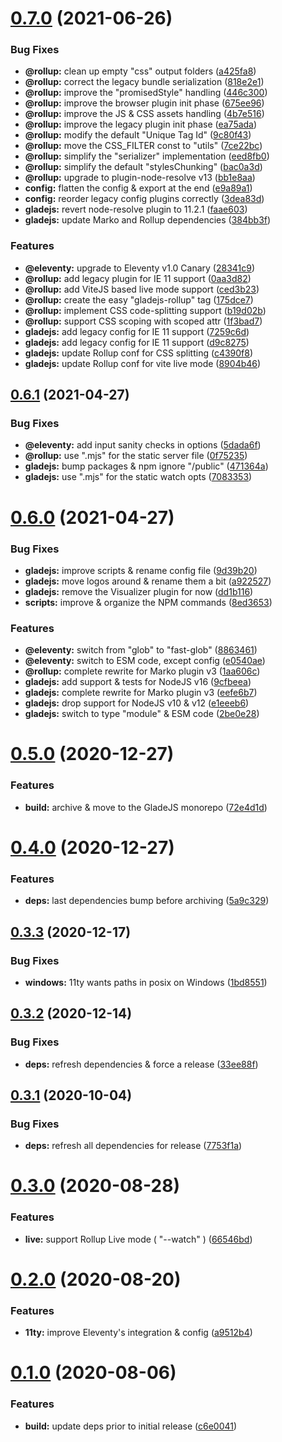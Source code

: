 # [0.7.0](https://github.com/gladejs/gladejs/compare/eleventy-v0.6.1...eleventy-v0.7.0) (2021-06-26)


### Bug Fixes

* **@rollup:** clean up empty "css" output folders ([a425fa8](https://github.com/gladejs/gladejs/commit/a425fa88a8274a81c27e8bab37b46adebc9cf1b5))
* **@rollup:** correct the legacy bundle serialization ([818e2e1](https://github.com/gladejs/gladejs/commit/818e2e1aabf9e6ef6a005a460b85ff0f5a218185))
* **@rollup:** improve the "promisedStyle" handling ([446c300](https://github.com/gladejs/gladejs/commit/446c300679956107d1503517a4448748bbdb30aa))
* **@rollup:** improve the browser plugin init phase ([675ee96](https://github.com/gladejs/gladejs/commit/675ee963e58369d44f74c8ae74a960a9252564c5))
* **@rollup:** improve the JS & CSS assets handling ([4b7e516](https://github.com/gladejs/gladejs/commit/4b7e5160f26a959cdb58dab644296b0407148032))
* **@rollup:** improve the legacy plugin init phase ([ea75ada](https://github.com/gladejs/gladejs/commit/ea75ada156e9a4f103644daedea0e0f33cb51086))
* **@rollup:** modify the default "Unique Tag Id" ([9c80f43](https://github.com/gladejs/gladejs/commit/9c80f436b27048dad8015c7849f4d3c103a9a3b7))
* **@rollup:** move the CSS_FILTER const to "utils" ([7ce22bc](https://github.com/gladejs/gladejs/commit/7ce22bcfe0869c25552f12fd549724d9f2b0549a))
* **@rollup:** simplify the "serializer" implementation ([eed8fb0](https://github.com/gladejs/gladejs/commit/eed8fb0740c818ef46d8adf75c7a4bb3d0c2d76b))
* **@rollup:** simplify the default "stylesChunking" ([bac0a3d](https://github.com/gladejs/gladejs/commit/bac0a3d24ed6af559db1d3a0bcf6824ffd15685d))
* **@rollup:** upgrade to plugin-node-resolve v13 ([bb1e8aa](https://github.com/gladejs/gladejs/commit/bb1e8aac84c792673beebdea68c4da6706c11855))
* **config:** flatten the config & export at the end ([e9a89a1](https://github.com/gladejs/gladejs/commit/e9a89a12bb8c7fbaae04f0337df4c83a60c49037))
* **config:** reorder legacy config plugins correctly ([3dea83d](https://github.com/gladejs/gladejs/commit/3dea83d9a2eda2328df034757b02e36064f26b60))
* **gladejs:** revert node-resolve plugin to 11.2.1 ([faae603](https://github.com/gladejs/gladejs/commit/faae6035d675a6b9a81e59cd73c0d333896cb84a))
* **gladejs:** update Marko and Rollup dependencies ([384bb3f](https://github.com/gladejs/gladejs/commit/384bb3fc74636071c41b96bbe2c74b20a31df601))


### Features

* **@eleventy:** upgrade to Eleventy v1.0 Canary ([28341c9](https://github.com/gladejs/gladejs/commit/28341c9fe9f7ac0bbc3beedd050b5600df3fdfe1))
* **@rollup:** add legacy plugin for IE 11 support ([0aa3d82](https://github.com/gladejs/gladejs/commit/0aa3d825d154db3fe84b47720d4bb5fefd20150a))
* **@rollup:** add ViteJS based live mode support ([ced3b23](https://github.com/gladejs/gladejs/commit/ced3b232b8899c8dba6784d8eaaf98455f068a04))
* **@rollup:** create the easy "gladejs-rollup" tag ([175dce7](https://github.com/gladejs/gladejs/commit/175dce74639fd80bc5e5ab8cae4536ddbdcf767c))
* **@rollup:** implement CSS code-splitting support ([b19d02b](https://github.com/gladejs/gladejs/commit/b19d02b8aea1434f2d772dd5de5d8b3f26bef837))
* **@rollup:** support CSS scoping with scoped attr ([1f3bad7](https://github.com/gladejs/gladejs/commit/1f3bad7df10f1d2fa7d8af5702a7c2979ded2984))
* **gladejs:** add legacy config for IE 11 support ([7259c6d](https://github.com/gladejs/gladejs/commit/7259c6d504f594895db7c9417c295065773d1058))
* **gladejs:** add legacy config for IE 11 support ([d9c8275](https://github.com/gladejs/gladejs/commit/d9c8275268c6f07cf97e177a27448f757eba3de9))
* **gladejs:** update Rollup conf for CSS splitting ([c4390f8](https://github.com/gladejs/gladejs/commit/c4390f8905902e193f89fac556e4c38ed71c9208))
* **gladejs:** update Rollup conf for vite live mode ([8904b46](https://github.com/gladejs/gladejs/commit/8904b460fc71f722a35d431f51118a3b49124c0b))

## [0.6.1](https://github.com/gladejs/gladejs/compare/eleventy-v0.6.0...eleventy-v0.6.1) (2021-04-27)


### Bug Fixes

* **@eleventy:** add input sanity checks in options ([5dada6f](https://github.com/gladejs/gladejs/commit/5dada6f582c2ba28a25cf5950399220c66ae4628))
* **@rollup:** use ".mjs" for the static server file ([0f75235](https://github.com/gladejs/gladejs/commit/0f75235e37b98991ae956b412632efe24748493a))
* **gladejs:** bump packages & npm ignore "/public" ([471364a](https://github.com/gladejs/gladejs/commit/471364a3e5aff0f639002e985db14690611b9cad))
* **gladejs:** use ".mjs" for the static watch opts ([7083353](https://github.com/gladejs/gladejs/commit/7083353e6a215da8e46530c423bd69e784c0a417))

# [0.6.0](https://github.com/gladejs/gladejs/compare/eleventy-v0.5.0...eleventy-v0.6.0) (2021-04-27)


### Bug Fixes

* **gladejs:** improve scripts & rename config file ([9d39b20](https://github.com/gladejs/gladejs/commit/9d39b20405595a240e18581e208708571de43d36))
* **gladejs:** move logos around & rename them a bit ([a922527](https://github.com/gladejs/gladejs/commit/a922527a9e4d053e99504abd5327c0fdaecf40f7))
* **gladejs:** remove the Visualizer plugin for now ([dd1b116](https://github.com/gladejs/gladejs/commit/dd1b116a8c9c8103c51c97d95b8d1055b24cc2e7))
* **scripts:** improve & organize the NPM commands ([8ed3653](https://github.com/gladejs/gladejs/commit/8ed36538653211571c5333a0f9566d919cf8a17d))


### Features

* **@eleventy:** switch from "glob" to "fast-glob" ([8863461](https://github.com/gladejs/gladejs/commit/8863461bb91da7509157b2b783e186e4bff0a34a))
* **@eleventy:** switch to ESM code, except config ([e0540ae](https://github.com/gladejs/gladejs/commit/e0540ae374315b04ea5c5d540bbf97f66a128c8c))
* **@rollup:** complete rewrite for Marko plugin v3 ([1aa606c](https://github.com/gladejs/gladejs/commit/1aa606cdda8d18267ddceb57b62cc86e0e788e6e))
* **gladejs:** add support & tests for NodeJS v16 ([9cfbeea](https://github.com/gladejs/gladejs/commit/9cfbeea5a3db66a2c9e66564e119448f0d591708))
* **gladejs:** complete rewrite for Marko plugin v3 ([eefe6b7](https://github.com/gladejs/gladejs/commit/eefe6b75134585ed4c0a39813cecec284a1a8c15))
* **gladejs:** drop support for NodeJS v10 & v12 ([e1eeeb6](https://github.com/gladejs/gladejs/commit/e1eeeb67836a925d3613bcf453b9bfee860191f4))
* **gladejs:** switch to type "module" & ESM code ([2be0e28](https://github.com/gladejs/gladejs/commit/2be0e28473301c0430cd260f8d3d92c64a895e3a))

# [0.5.0](https://github.com/gladejs/eleventy/compare/v0.4.0...v0.5.0) (2020-12-27)


### Features

* **build:** archive & move to the GladeJS monorepo ([72e4d1d](https://github.com/gladejs/eleventy/commit/72e4d1d4e60ba0608d714f14edd08a3789d51e82))

# [0.4.0](https://github.com/gladejs/eleventy/compare/v0.3.3...v0.4.0) (2020-12-27)


### Features

* **deps:** last dependencies bump before archiving ([5a9c329](https://github.com/gladejs/eleventy/commit/5a9c3297dbc066875d214ab35c48332d7ffe20a5))

## [0.3.3](https://github.com/gladejs/eleventy/compare/v0.3.2...v0.3.3) (2020-12-17)


### Bug Fixes

* **windows:** 11ty wants paths in posix on Windows ([1bd8551](https://github.com/gladejs/eleventy/commit/1bd85510034a29804f83faa92c8199f9235ca546))

## [0.3.2](https://github.com/gladejs/eleventy/compare/v0.3.1...v0.3.2) (2020-12-14)


### Bug Fixes

* **deps:** refresh dependencies & force a release ([33ee88f](https://github.com/gladejs/eleventy/commit/33ee88f0a1f98fec94373634de332bb14d8bc29e))

## [0.3.1](https://github.com/gladejs/eleventy/compare/v0.3.0...v0.3.1) (2020-10-04)


### Bug Fixes

* **deps:** refresh all dependencies for release ([7753f1a](https://github.com/gladejs/eleventy/commit/7753f1ae4681e83825d961dc4b731b8e9edfcca2))

# [0.3.0](https://github.com/gladejs/eleventy/compare/v0.2.0...v0.3.0) (2020-08-28)


### Features

* **live:** support Rollup Live mode ( "--watch" ) ([66546bd](https://github.com/gladejs/eleventy/commit/66546bdf12e17dd3bc14a0de635988781d59235e))

# [0.2.0](https://github.com/gladejs/eleventy/compare/v0.1.0...v0.2.0) (2020-08-20)


### Features

* **11ty:** improve Eleventy's integration & config ([a9512b4](https://github.com/gladejs/eleventy/commit/a9512b47d4093d755520111ee8af483c5d6e4729))

# [0.1.0](https://github.com/gladejs/eleventy/compare/v0.0.1...v0.1.0) (2020-08-06)


### Features

* **build:** update deps prior to initial release ([c6e0041](https://github.com/gladejs/eleventy/commit/c6e0041f407fc9391c4b0e3fd11c285f5c64059b))
